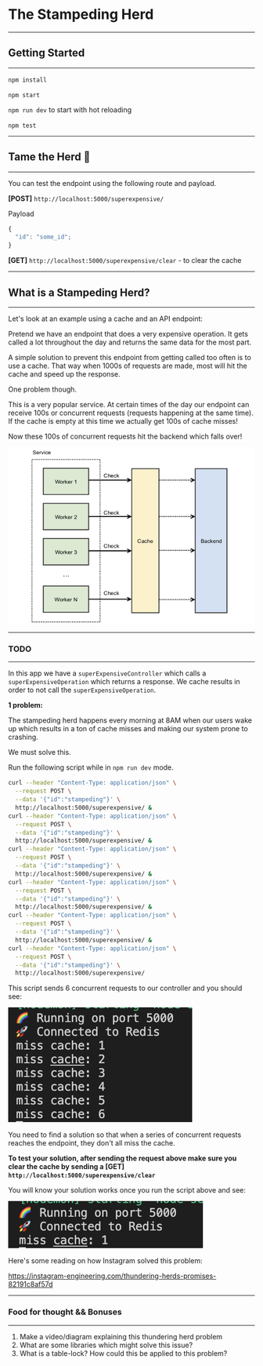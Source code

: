 # The Stampeding Herd

---

## Getting Started

---

`npm install`

`npm start`

`npm run dev` to start with hot reloading

`npm test`

---

## Tame the Herd 🐘

---

You can test the endpoint using the following route and payload.

**[POST]** `http://localhost:5000/superexpensive/`

Payload

```js
{
  "id": "some_id";
}
```

**[GET]** `http://localhost:5000/superexpensive/clear` - to clear the cache

---

## What is a Stampeding Herd?

---

Let's look at an example using a cache and an API endpoint:

Pretend we have an endpoint that does a very expensive operation. It gets called a lot throughout the day and returns the same data for the most part.

A simple solution to prevent this endpoint from getting called too often is to use a cache. That way when 1000s of requests are made, most will hit the cache and speed up the response.

One problem though.

This is a very popular service. At certain times of the day our endpoint can receive 100s or concurrent requests (requests happening at the same time). If the cache is empty at this time we actually get 100s of cache misses!

Now these 100s of concurrent requests hit the backend which falls over!

<img src="thundering_herd.png">

---

### TODO

---

In this app we have a `superExpensiveController` which calls a `superExpensiveOperation` which returns a response. We cache results in order to not call the `superExpensiveOperation`.

**1 problem:**

The stampeding herd happens every morning at 8AM when our users wake up which results in a ton of cache misses and making our system prone to crashing.

We must solve this.

Run the following script while in `npm run dev` mode.

```bash
curl --header "Content-Type: application/json" \
  --request POST \
  --data '{"id":"stampeding"}' \
  http://localhost:5000/superexpensive/ &
curl --header "Content-Type: application/json" \
  --request POST \
  --data '{"id":"stampeding"}' \
  http://localhost:5000/superexpensive/ &
curl --header "Content-Type: application/json" \
  --request POST \
  --data '{"id":"stampeding"}' \
  http://localhost:5000/superexpensive/ &
curl --header "Content-Type: application/json" \
  --request POST \
  --data '{"id":"stampeding"}' \
  http://localhost:5000/superexpensive/ &
curl --header "Content-Type: application/json" \
  --request POST \
  --data '{"id":"stampeding"}' \
  http://localhost:5000/superexpensive/ &
curl --header "Content-Type: application/json" \
  --request POST \
  --data '{"id":"stampeding"}' \
  http://localhost:5000/superexpensive/

```

This script sends 6 concurrent requests to our controller and you should see:

<img src="./miss_cache.png">

You need to find a solution so that when a series of concurrent requests reaches the endpoint, they don't all miss the cache.

**To test your solution, after sending the request above make sure you clear the cache by sending a **[GET]** `http://localhost:5000/superexpensive/clear`**

You will know your solution works once you run the script above and see:

<img src="./fixed_cache.png"/>

Here's some reading on how Instagram solved this problem:

https://instagram-engineering.com/thundering-herds-promises-82191c8af57d

---

### Food for thought && Bonuses

---

1. Make a video/diagram explaining this thundering herd problem
2. What are some libraries which might solve this issue?
3. What is a table-lock? How could this be applied to this problem?
